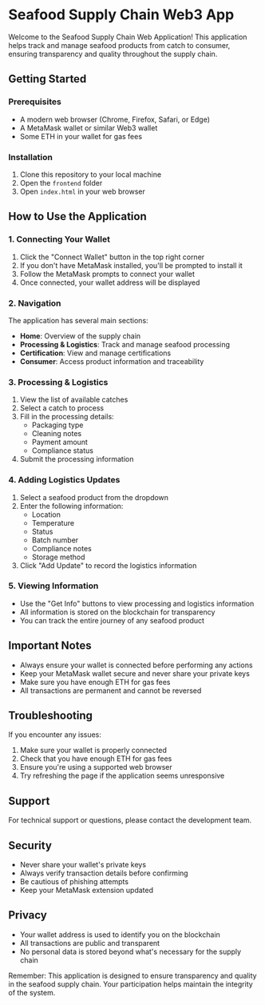 # Seafood Supply Chain Web3 App

Welcome to the Seafood Supply Chain Web Application! This application helps track and manage seafood products from catch to consumer, ensuring transparency and quality throughout the supply chain.

## Getting Started

### Prerequisites
- A modern web browser (Chrome, Firefox, Safari, or Edge)
- A MetaMask wallet or similar Web3 wallet
- Some ETH in your wallet for gas fees

### Installation
1. Clone this repository to your local machine
2. Open the `frontend` folder
3. Open `index.html` in your web browser

## How to Use the Application

### 1. Connecting Your Wallet
1. Click the "Connect Wallet" button in the top right corner
2. If you don't have MetaMask installed, you'll be prompted to install it
3. Follow the MetaMask prompts to connect your wallet
4. Once connected, your wallet address will be displayed

### 2. Navigation
The application has several main sections:
- **Home**: Overview of the supply chain
- **Processing & Logistics**: Track and manage seafood processing
- **Certification**: View and manage certifications
- **Consumer**: Access product information and traceability

### 3. Processing & Logistics
1. View the list of available catches
2. Select a catch to process
3. Fill in the processing details:
   - Packaging type
   - Cleaning notes
   - Payment amount
   - Compliance status
4. Submit the processing information

### 4. Adding Logistics Updates
1. Select a seafood product from the dropdown
2. Enter the following information:
   - Location
   - Temperature
   - Status
   - Batch number
   - Compliance notes
   - Storage method
3. Click "Add Update" to record the logistics information

### 5. Viewing Information
- Use the "Get Info" buttons to view processing and logistics information
- All information is stored on the blockchain for transparency
- You can track the entire journey of any seafood product

## Important Notes
- Always ensure your wallet is connected before performing any actions
- Keep your MetaMask wallet secure and never share your private keys
- Make sure you have enough ETH for gas fees
- All transactions are permanent and cannot be reversed

## Troubleshooting
If you encounter any issues:
1. Make sure your wallet is properly connected
2. Check that you have enough ETH for gas fees
3. Ensure you're using a supported web browser
4. Try refreshing the page if the application seems unresponsive

## Support
For technical support or questions, please contact the development team.

## Security
- Never share your wallet's private keys
- Always verify transaction details before confirming
- Be cautious of phishing attempts
- Keep your MetaMask extension updated

## Privacy
- Your wallet address is used to identify you on the blockchain
- All transactions are public and transparent
- No personal data is stored beyond what's necessary for the supply chain

Remember: This application is designed to ensure transparency and quality in the seafood supply chain. Your participation helps maintain the integrity of the system.
